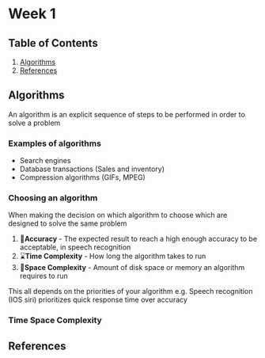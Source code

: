 # Week 1

## Table of Contents

1. [Algorithms](#Algorithms)
2. [References](#References)

<!-- - Big(O) - log n, n log n, 0(1), 2n, n
- Sorting algorithms
- Hashing - Constant time lookup
- Binary search -  splits arr in half -->

## Algorithms

An algorithm is an explicit sequence of steps to be
performed in order to solve a problem

### Examples of algorithms

- Search engines
- Database transactions (Sales and inventory)
- Compression algorithms (GIFs, MPEG)

### Choosing an algorithm

When making the decision on which algorithm to choose which are designed to solve the same problem

1. 🎯**Accuracy** - The expected result to reach a high enough accuracy to be acceptable, in speech recognition
2. ⌛**Time Complexity** - How long the algorithm takes to run
3. 💾**Space Complexity** - Amount of disk space or memory an algorithm requires to run

This all depends on the priorities of your algorithm e.g. Speech recognition (IOS siri) prioritizes quick response time over accuracy

### Time Space Complexity

## References
